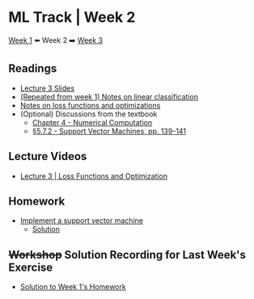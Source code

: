 # ML Track | Week 2
[Week 1](week1.md) ⬅️ Week 2 ➡️ [Week 3](week3.md)

## Readings
* [Lecture 3 Slides](readings/cs231n_2017_lecture3.pdf)
* [(Repeated from week 1) Notes on linear classification](https://cs231n.github.io/linear-classify/)
* [Notes on loss functions and optimizations](https://cs231n.github.io/optimization-1/)
* (Optional) Discussions from the textbook
    * [Chapter 4 - Numerical Computation](readings/textbook-ch4.html)
    * [§5.7.2 - Support Vector Machines, pp. 139-141](readings/textbook-ch5.html)

## Lecture Videos
* [Lecture 3 | Loss Functions and Optimization](https://www.youtube.com/watch?v=h7iBpEHGVNc&list=PL3FW7Lu3i5JvHM8ljYj-zLfQRF3EO8sYv)

## Homework
* [Implement a support vector machine](assignments/colab/2020/assignment1/svm.ipynb)
    * [Solution](assignments/solutions/week2/README.md)

## ~~Workshop~~ Solution Recording for Last Week's Exercise
* [Solution to Week 1's Homework](https://youtu.be/5UFN32Oq3p4)